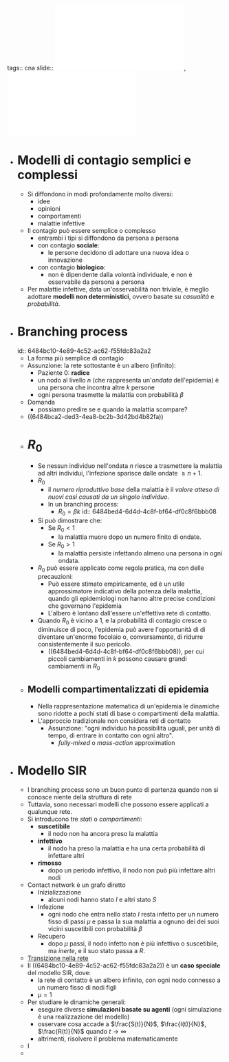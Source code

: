 tags:: cna
slide:: ![ns09](../assets/ns09.pdf), ![ns10](../assets/ns10.pdf)

- # Modelli di contagio semplici e complessi
	- Si diffondono in modi profondamente molto diversi:
		- idee
		- opinioni
		- comportamenti
		- malattie infettive
	- Il contagio può essere semplice o complesso
		- entrambi i tipi si diffondono da persona a persona
		- con contagio **sociale**:
			- le persone decidono di adottare una nuova idea o innovazione
		- con contagio **biologico**:
			- non è dipendente dalla volontà individuale, e non è osservabile da persona a persona
	- Per malattie infettive, data un'osservabilità non triviale, è meglio adottare **modelli non deterministici**, ovvero basate su *casualità* e *probabilità*.
- # Branching process
  id:: 6484bc10-4e89-4c52-ac62-f55fdc83a2a2
	- La forma più semplice di contagio
	- Assunzione: la rete sottostante è un albero (infinito):
		- Paziente 0: **radice**
		- un nodo al livello $n$ (che rappresenta un'*ondata* dell'epidemia) è una persona che incontra altre $k$ persone
		- ogni persona trasmette la malattia con probabilità $\beta$
	- Domanda
		- possiamo predire se e quando la malattia scompare?
	- ((6484bca2-ded3-4ea8-bc2b-3d42bd4b82fa))
	- # $R_0$
		- Se nessun individuo nell'ondata $n$ riesce a trasmettere la malattia ad altri individui, l'infezione sparisce dalle ondate $\ge n + 1$.
		- $R_0$
			- il *numero riproduttivo base* della malattia è il *valore atteso di nuovi casi causati da un singolo individuo*.
			- In un branching process:
				- $R_0 = \beta k$
				  id:: 6484bed4-6d4d-4c8f-bf64-df0c8f6bbb08
		- Si può dimostrare che:
			- Se $R_0 < 1$
				- la malattia muore dopo un numero finito di ondate.
			- Se $R_0 > 1$
				- la malattia persiste infettando almeno una persona in ogni ondata.
		- $R_0$ può essere applicato come regola pratica, ma con delle precauzioni:
			- Può essere stimato empiricamente, ed è un utile approssimatore indicativo della potenza della malattia, quando gli epidemiologi non hanno altre precise condizioni che governano l'epidemia
			- L'albero è lontano dall'essere un'effettiva rete di contatto.
		- Quando $R_0$ è vicino a 1, e la probabilità di contagio cresce o diminuisce di poco, l'epidemia può avere l'opportunità di di diventare un'enorme focolaio o, conversamente, di ridurre consistentemente il suo pericolo.
			- ((6484bed4-6d4d-4c8f-bf64-df0c8f6bbb08)), per cui piccoli cambiamenti in $k$ possono causare grandi cambiamenti in $R_0$
	- ## Modelli compartimentalizzati di epidemia
		- Nella rappresentazione matematica di un'epidemia le dinamiche sono ridotte a pochi stati di base o compartimenti della malattia.
		- L'approccio tradizionale non considera reti di contatto
			- Assunzione: "ogni individuo ha possibilità uguali, per unità di tempo, di entrare in contatto con ogni altro".
				- *fully-mixed* o *mass-action* approximation
- # Modello SIR
	- I branching process sono un buon punto di partenza quando non si conosce niente della struttura di rete
	- Tuttavia, sono necessari modelli che possono essere applicati a qualunque rete.
	- Si introducono tre *stati* o *compartimenti*:
		- **suscetibile**
			- il nodo non ha ancora preso la malattia
		- **infettivo**
			- il nodo ha preso la malattia e ha una certa probabilità di infettare altri
		- **rimosso**
			- dopo un periodo infettivo, il nodo non può più infettare altri nodi
	- Contact network è un grafo diretto
		- Inizializzazione
			- alcuni nodi hanno stato $I$ e altri stato $S$
		- Infezione
			- ogni nodo che entra nello stato $I$ resta infetto per un numero fisso di passi $\mu$ e passa la sua malattia a ognuno dei dei suoi vicini suscetibili con probabilità $\beta$
		- Recupero
			- dopo $\mu$ passi, il nodo infetto non è più infettivo o suscetibile, ma *inerte*, e il suo stato passa a $R$.
	- [Transizione nella rete](((6484c4d7-b991-4c3e-a474-a42124f1f47a)))
	- Il ((6484bc10-4e89-4c52-ac62-f55fdc83a2a2)) è un **caso speciale** del modello SIR, dove:
		- la rete di contatto è un albero infinito, con ogni nodo connesso a un numero fisso di nodi figli
		- $\mu = 1$
	- Per studiare le dinamiche generali:
		- eseguire diverse **simulazioni basate su agenti** (ogni simulazione è una realizzazione del modello)
		- osservare cosa accade a $\frac{S(t)}{N}$, $\frac{I(t)}{N}$, $\frac{R(t)}{N}$ quando $t \rightarrow \infty$
		- altrimenti, risolvere il problema matematicamente
	- I
	-